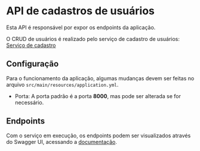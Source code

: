 # API de cadastros de usuários
Esta API é responsável por expor os endpoints da aplicação.

O CRUD de usuários é realizado pelo serviço de cadastro de usuários:
[Serviço de cadastro](https://github.com/williamsaranjr/cadastro-service)

## Configuração
Para o funcionamento da aplicação, algumas mudanças devem
ser feitas no arquivo `src/main/resources/application.yml`.
- Porta: A porta padrão é a porta **8000**, mas pode ser alterada se for necessário.
## Endpoints
Com o serviço em execução, os endpoints
podem ser visualizados através do Swagger UI, acessando a
[documentação](http://localhost:8080/swagger-ui.html).